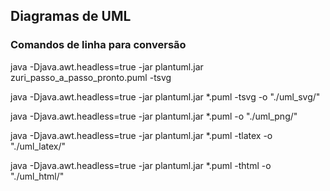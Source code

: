 ## Diagramas de UML 


### Comandos de linha para conversão

java -Djava.awt.headless=true -jar plantuml.jar zuri_passo_a_passo_pronto.puml -tsvg

java -Djava.awt.headless=true -jar plantuml.jar *.puml -tsvg -o "./uml_svg/"

java -Djava.awt.headless=true -jar plantuml.jar *.puml -o "./uml_png/"

java -Djava.awt.headless=true -jar plantuml.jar *.puml -tlatex -o "./uml_latex/"

java -Djava.awt.headless=true -jar plantuml.jar *.puml -thtml -o "./uml_html/"